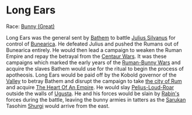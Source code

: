 # Long Ears

Race: [Bunny (Great)](../../races/bunnies.md)

Long Ears was the general sent by [Bathem](./bathem.md) to battle [Julius Silvanus](./julius_silvanus.md) for control of [Bunearica](../../locations/bunearica.md).
He defeated Julius and pushed the Rumans out of Bunearica entirely. He would then lead a campaign to weaken the Ruman Empire and repay the betrayal from the
[Centaur Wars](../../events/centaur_wars.md). It was these campaigns which marked the early years of the [Ruman-Bunny Wars]() and acquire the slaves Bathem
would use for the ritual to begin the process of apotheosis. Long Ears would be paid off by the Kobold governor of the [Valley](../../locations/the_valley.md)
to betray Bathem and disrupt the campaign to take [the city of Rum](../../locations/city_rum.md) and acquire [The Heart Of An Empire](../../artifacts/the_heart_of_an_empire.md).
He would slay [Pelius-Loud-Roar](./pelius_loud_roar.md) outside the walls of [Ugusta](../../locations/ugusta.md). He and his forces would be slain by [Rabin's](./rabin_lagoheart.md)
forces during the battle, leaving the bunny armies in tatters as the [Sarukan](../../factions/sarukan.md) Tasohim [Shurgi](./shurgi.md) would arrive from the east.